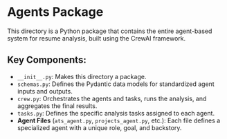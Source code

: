 # Agents Package

This directory is a Python package that contains the entire agent-based system for resume analysis, built using the CrewAI framework.

## Key Components:

-   `__init__.py`: Makes this directory a package.
-   `schemas.py`: Defines the Pydantic data models for standardized agent inputs and outputs.
-   `crew.py`: Orchestrates the agents and tasks, runs the analysis, and aggregates the final results.
-   `tasks.py`: Defines the specific analysis tasks assigned to each agent.
-   **Agent Files** (`ats_agent.py`, `projects_agent.py`, etc.): Each file defines a specialized agent with a unique role, goal, and backstory.
